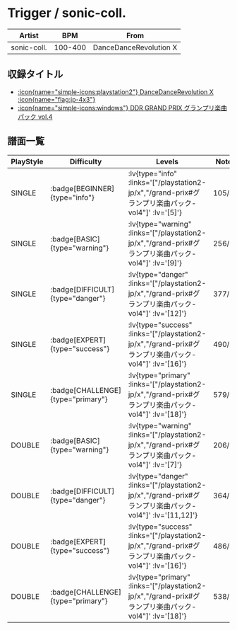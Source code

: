 # Trigger / sonic-coll.

|Artist|BPM|From|
|------|---|----|
|sonic-coll.|100-400|DanceDanceRevolution X|

## 収録タイトル

- [ :icon{name="simple-icons:playstation2"} DanceDanceRevolution X :icon{name="flag:jp-4x3"} ](/playstation2-jp/x)
- [ :icon{name="simple-icons:windows"} DDR GRAND PRIX グランプリ楽曲パック vol.4](/grand-prix#グランプリ楽曲パック-vol4)

## 譜面一覧

|PlayStyle|Difficulty|Levels|Notes|Movie|
|---------|----------|------|-----|-----|
|SINGLE| :badge[BEGINNER]{type="info"} | :lv{type="info" :links='["/playstation2-jp/x","/grand-prix#グランプリ楽曲パック-vol4"]' :lv='[5]'} |105/0||
|SINGLE| :badge[BASIC]{type="warning"} | :lv{type="warning" :links='["/playstation2-jp/x","/grand-prix#グランプリ楽曲パック-vol4"]' :lv='[9]'} |256/6||
|SINGLE| :badge[DIFFICULT]{type="danger"} | :lv{type="danger" :links='["/playstation2-jp/x","/grand-prix#グランプリ楽曲パック-vol4"]' :lv='[12]'} |377/11||
|SINGLE| :badge[EXPERT]{type="success"} | :lv{type="success" :links='["/playstation2-jp/x","/grand-prix#グランプリ楽曲パック-vol4"]' :lv='[16]'} |490/28||
|SINGLE| :badge[CHALLENGE]{type="primary"} | :lv{type="primary" :links='["/playstation2-jp/x","/grand-prix#グランプリ楽曲パック-vol4"]' :lv='[18]'} |579/46||
|DOUBLE| :badge[BASIC]{type="warning"} | :lv{type="warning" :links='["/playstation2-jp/x","/grand-prix#グランプリ楽曲パック-vol4"]' :lv='[7]'} |206/5||
|DOUBLE| :badge[DIFFICULT]{type="danger"} | :lv{type="danger" :links='["/playstation2-jp/x","/grand-prix#グランプリ楽曲パック-vol4"]' :lv='[11,12]'} |364/10||
|DOUBLE| :badge[EXPERT]{type="success"} | :lv{type="success" :links='["/playstation2-jp/x","/grand-prix#グランプリ楽曲パック-vol4"]' :lv='[16]'} |486/31||
|DOUBLE| :badge[CHALLENGE]{type="primary"} | :lv{type="primary" :links='["/playstation2-jp/x","/grand-prix#グランプリ楽曲パック-vol4"]' :lv='[18]'} |538/39||

